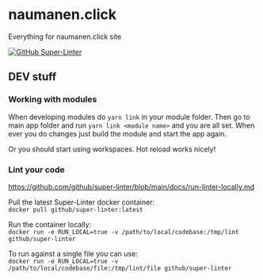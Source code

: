 # naumanen.click

Everything for naumanen.click site

[![GitHub Super-Linter](https://github.com/taapsa-visma/naumanenclick/workflows/Lint%20Code%20Base/badge.svg)](https://github.com/marketplace/actions/super-linter)

## DEV stuff

### Working with modules

When developing modules do `yarn link` in your module folder. Then go to main app folder and run `yarn link <module name>` and you are all set. When ever you do changes just build the module and start the app again.

Or you should start using workspaces. Hot reload works nicely!

### Lint your code

<https://github.com/github/super-linter/blob/main/docs/run-linter-locally.md>

Pull the latest Super-Linter docker container:  
`docker pull github/super-linter:latest`

Run the container locally:  
`docker run -e RUN_LOCAL=true -v /path/to/local/codebase:/tmp/lint github/super-linter`

To run against a single file you can use:  
`docker run -e RUN_LOCAL=true -v /path/to/local/codebase/file:/tmp/lint/file github/super-linter`
